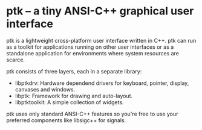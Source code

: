 ptk – a tiny ANSI-C++ graphical user interface
==============================================

ptk is a lightweight cross-platform user interface written in C++.
ptk can run as a toolkit for applications running on other user interfaces
or as a standalone application for environments where system resources are
scarce.

ptk consists of three layers, each in a separate library:

* libptkdrv: Hardware dependend drivers for keyboard, pointer,
  display, canvases and windows.
* libptk: Framework for drawing and auto-layout.
* libptktoolkit: A simple collection of widgets.

ptk uses only standard ANSI-C++ features so you're free to use your
preferred components like libsigc++ for signals.
